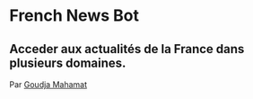 # French News Bot

## Acceder aux actualités de la  France dans plusieurs domaines.

 
Par [Goudja Mahamat](www.linkedin.com/in/goudja-mahamat)